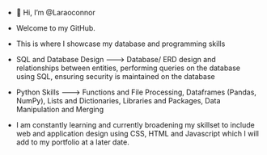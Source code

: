 - 👋 Hi, I’m @Laraoconnor
- Welcome to my GitHub.
- This is where I showcase my database and programming skills

- SQL and Database Design ---> Database/ ERD design and relationships between entities, performing queries on the database using SQL, ensuring security is maintained on the database 

- Python Skills ---> Functions and File Processing, Dataframes (Pandas, NumPy), Lists and Dictionaries, Libraries and Packages, Data Manipulation and Merging

- I am constantly learning and currently broadening my skillset to include web and application design using CSS, HTML and Javascript which I will add to my portfolio at a later date.

